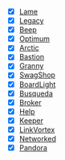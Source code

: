 - [x] [Lame](Lame.md)
- [x] [Legacy](Legacy.md)
- [x] [Beep](Beep)
- [x] [Optimum](Optimum)
- [x] [Arctic](Arctic)
- [x] [Bastion](Bastion)
- [x] [Granny](Granny)
- [x] [SwagShop](SwagShop)
- [x] [BoardLight](BoardLight)  
- [x] [Busqueda](Busqueda)  
- [x] [Broker](Broker)  
- [x] [Help](Help)  
- [x] [Keeper](Keeper)
- [x] [LinkVortex](LinkVortex) 
- [x] [Networked](Networked)  
- [x] [Pandora](Pandora)  